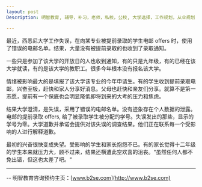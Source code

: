 ```yaml
---
layout: post
Description: 明智教育, 辅导，补习，老师，私校，公校, 大学选择，工作规划，从业规划，精英中学录取， Universities Selection, Career Education, Career Advisors, Guidance, Private Schools, Selective Schools, Writing tutoring, Interviews tutoring, Resume Writing, Reading Comprehension, GA General Abilities, verbal reasoning, numarical reasoning  

---
```



最近，西悉尼大学工作失误，在向某专业被提前录取的学生电邮 offers 时，使用了错误的电邮名单。结果，大量没有被提前录取的也收到了录取通知。

一些只是参加了该大学的开放日的人也收到通知，有的只是九年级，有的已经在该大学就读，有的是该大学的教职工。很多今年根本没有报名该大学。

情绪被影响最大的是填报了该大学该专业的今年申请生。有的学生收到提前录取电邮，兴奋至极，赶快和家人分享好消息。父母也赶快和亲友们分享。就算不是第一志愿，提前有一个保底也会明显降低即将到来的大考的压力和焦虑。

结果大学澄清，是失误，采用了错误的电邮名单。没有迹象存在个人数据的泄露。电邮的提前录取 offers, 给了被录取学生被分配的学号。失误发出的那些，显示的学号为零。大学道歉并承诺会提供对该失误的调查结果。他们正在联系每一个受影响的人进行解释道歉。

最初的兴奋很快变成失望。受影响的学生和家长抱怨不已。有的家长觉得十二年级的学生本来就压力大，顾不过来，结果还横遭此空欢喜的沮丧。“虽然任何人都不免出错，但这也太差了吧。“


	
--------
-- 明智教育咨询预约主页：[www.b2se.com](http://www.b2se.com)

